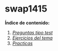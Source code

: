 # swap1415

**Índice de contenido:**

1. *[Preguntas tipo test](Preguntas_Test)*
2. *[Ejercicios del tema](Ejercicios)*
3. *[Practicas](Prácticas)*


